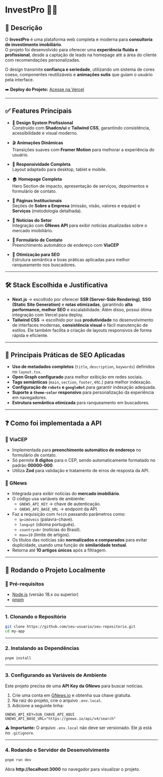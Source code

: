 # InvestPro 🏢✨

## 📄 Descrição

O **InvestPro** é uma plataforma web completa e moderna para **consultoria de investimento imobiliário**.  
O projeto foi desenvolvido para oferecer uma **experiência fluida e profissional**, desde a captação de leads na homepage até a área do cliente com recomendações personalizadas.

O design transmite **confiança e seriedade**, utilizando um sistema de cores coeso, componentes reutilizáveis e **animações sutis** que guiam o usuário pela interface.

➡️ **Deploy do Projeto:** [Acesse na Vercel](https://dev-frontend-test-sepia.vercel.app/)

---

## ✅ Features Principais

- 🎨 **Design System Profissional**  
  Construído com **Shadcn/ui** e **Tailwind CSS**, garantindo consistência, acessibilidade e visual moderno.

- 🎬 **Animações Dinâmicas**  
  Transições suaves com **Framer Motion** para melhorar a experiência do usuário.

- 📱 **Responsividade Completa**  
  Layout adaptado para desktop, tablet e mobile.

- 🏠 **Homepage Completa**  
  Hero Section de impacto, apresentação de serviços, depoimentos e formulário de contato.

- 🏢 **Páginas Institucionais**  
  Seções de **Sobre a Empresa** (missão, visão, valores e equipe) e **Serviços** (metodologia detalhada).

- 📰 **Notícias do Setor**  
  Integração com **GNews API** para exibir notícias atualizadas sobre o mercado imobiliário.

- 📝 **Formulário de Contato**  
  Preenchimento automático de endereço com **ViaCEP**  

- 🚀 **Otimização para SEO**  
  Estrutura semântica e boas práticas aplicadas para melhor ranqueamento nos buscadores.

---

## 🛠️ Stack Escolhida e Justificativa

- **Next.js** → escolhido por oferecer **SSR (Server-Side Rendering)**, **SSG (Static Site Generation)** e **rotas otimizadas**, garantindo **alta performance, melhor SEO** e escalabilidade. Além disso, possui ótima integração com Vercel para deploy.  
- **Tailwind CSS** → escolhido por sua **produtividade** no desenvolvimento de interfaces modernas, **consistência visual** e fácil manutenção de estilos. Ele também facilita a criação de layouts responsivos de forma rápida e eficiente.  
---

## 🔎 Principais Práticas de SEO Aplicadas

- **Uso de metadados completos** (`title`, `description`, `keywords`) definidos no `layout.tsx`.  
- **Open Graph configurado** para melhor exibição em redes sociais.  
- **Tags semânticas** (`main`, `section`, `footer`, etc.) para melhor indexação.  
- **Configuração de `robots` e `googleBot`** para garantir indexação adequada.  
- **Suporte a `theme-color` responsivo** para personalização da experiência em navegadores.  
- **Estrutura semântica otimizada** para ranqueamento em buscadores.  

---

## ❓ Como foi implementada a API

### 📌 ViaCEP
- Implementada para **preenchimento automático de endereço** no formulário de contato.  
- Só permite **8 dígitos** para o CEP, sendo automaticamente formatado no padrão **00000-000**.  
- Utiliza **Zod** para validação e tratamento de erros de resposta da API.  

### 📌 GNews
- Integrada para exibir notícias do **mercado imobiliário**.  
- O código usa variáveis de ambiente:  
  - `GNEWS_API_KEY` → chave de autenticação.  
  - `GNEWS_API_BASE_URL` → endpoint da API.  
- Faz a requisição com `fetch` passando parâmetros como:  
  - `q=imóveis` (palavra-chave).  
  - `lang=pt` (idioma português).  
  - `country=br` (notícias do Brasil).  
  - `max=10` (limite de artigos).  
- Os títulos das notícias são **normalizados e comparados** para evitar duplicidade, usando uma função de **similaridade textual**.  
- Retorna até **10 artigos únicos** após a filtragem.  

---

## 🚀 Rodando o Projeto Localmente

### 📌 Pré-requisitos

- [Node.js](https://nodejs.org/) (versão 18.x ou superior)  
- [pnpm](https://pnpm.io/pt/)

---

### 1. Clonando o Repositório

```bash
git clone https://github.com/seu-usuario/seu-repositorio.git
cd my-app
```

---

### 2. Instalando as Dependências

```bash
pnpm install
```

---

### 3. Configurando as Variáveis de Ambiente

Este projeto precisa de uma **API Key da GNews** para buscar notícias.

1. Crie uma conta em [GNews.io](https://gnews.io/) e obtenha sua chave gratuita.  
2. Na raiz do projeto, crie o arquivo `.env.local`.  
3. Adicione a seguinte linha:  

```env
GNEWS_API_KEY=SUA_CHAVE_API_AQUI
GNEWS_API_BASE_URL="https://gnews.io/api/v4/search"
```

⚠️ **Importante:** O arquivo `.env.local` não deve ser versionado. Ele já está no `.gitignore`.

---

### 4. Rodando o Servidor de Desenvolvimento

```bash
pnpm run dev
```

Abra **http://localhost:3000** no navegador para visualizar o projeto.


